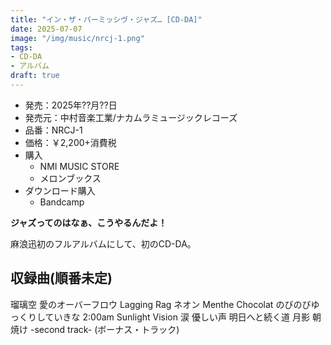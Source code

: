 ```yaml
---
title: "イン・ザ・パーミッシヴ・ジャズ… [CD-DA]"
date: 2025-07-07
image: "/img/music/nrcj-1.png"
tags:
- CD-DA
- アルバム
draft: true
---
```


- 発売：2025年??月??日
- 発売元：中村音楽工業/ナカムラミュージックレコーズ
- 品番：NRCJ-1
- 価格：￥2,200+消費税
- 購入
    - NMI MUSIC STORE
    - メロンブックス
- ダウンロード購入
    - Bandcamp

**ジャズってのはなぁ、こうやるんだよ！**

麻浪迅初のフルアルバムにして、初のCD-DA。

## 収録曲(順番未定)
瑠璃空
愛のオーバーフロウ
Lagging Rag
ネオン
Menthe Chocolat
のびのびゆっくりしていきな
2:00am
Sunlight Vision
涙
優しい声
明日へと続く道
月影
朝焼け -second track- (ボーナス・トラック)
